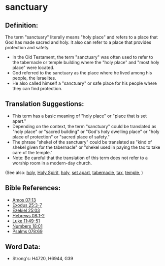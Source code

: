 # sanctuary #

## Definition: ##

The term "sanctuary" literally means "holy place" and refers to a place that God has made sacred and holy. It also can refer to a place that provides protection and safety.

* In the Old Testament, the term "sanctuary" was often used to refer to the tabernacle or temple building where the "holy place" and "most holy place" were located.
* God referred to the sanctuary as the place where he lived among his people, the Israelites.
* He also called himself a "sanctuary" or safe place for his people where they can find protection.

## Translation Suggestions: ##

* This term has a basic meaning of "holy place" or "place that is set apart."
* Depending on the context, the term "sanctuary" could be translated as "holy place" or "sacred building" or "God's holy dwelling place" or "holy place of protection" or "sacred place of safety."
* The phrase "shekel of the sanctuary" could be translated as "kind of shekel given for the tabernacle" or "shekel used in paying the tax to take care of the temple."
* Note: Be careful that the translation of this term does not refer to a worship room in a modern-day church.

(See also: [holy](../kt/holy.md), [Holy Spirit](../kt/holyspirit.md), [holy](../kt/holy.md), [set apart](../kt/setapart.md), [tabernacle](../kt/tabernacle.md), [tax](../other/tax.md), [temple](../kt/temple.md), )

## Bible References: ##

* [Amos 07:13](rc://en/tn/help/amo/07/13)
* [Exodus 25:3-7](rc://en/tn/help/exo/25/03)
* [Ezekiel 25:03](rc://en/tn/help/ezk/25/03)
* [Hebrews 08:1-2](rc://en/tn/help/heb/08/01)
* [Luke 11:49-51](rc://en/tn/help/luk/11/49)
* [Numbers 18:01](rc://en/tn/help/num/18/01)
* [Psalms 078:69](rc://en/tn/help/psa/078/69)

## Word Data: ##

* Strong's: H4720, H6944, G39
